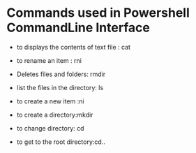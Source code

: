 # Commands used in Powershell CommandLine Interface
	
-  to displays the contents of text file : cat

-  to rename an item : rni
-  Deletes files and folders: rmdir
- list the files in the directory: ls
- to create a new item :ni
- to create a directory:mkdir
- to change directory: cd
- to get to the root directory:cd..

